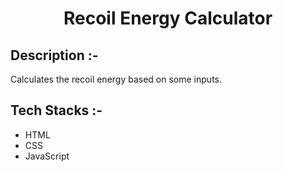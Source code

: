 # <p align="center">Recoil Energy Calculator</p>

## Description :-

Calculates the recoil energy based on some inputs.

## Tech Stacks :-

- HTML
- CSS
- JavaScript


